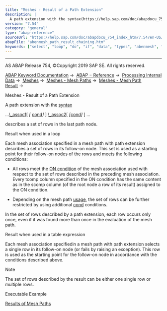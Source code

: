 ```yaml
---
title: "Meshes - Result of a Path Extension"
description: |
  A path extension with the syntax(https://help.sap.com/doc/abapdocu_754_index_htm/7.54/en-US/abenmesh_path.htm) ..._assoc1(https://help.sap.com/doc/abapdocu_754_index_htm/7.54/en-US/abenmesh_path_assoc.htm)  cond(https://help.sap.com/doc/abapdocu_754_index_htm/7.54/en-US/abenmesh_path_
version: "7.54"
category: "general"
type: "abap-reference"
sourceUrl: "https://help.sap.com/doc/abapdocu_754_index_htm/7.54/en-US/abenmesh_path_result_chaining.htm"
abapFile: "abenmesh_path_result_chaining.htm"
keywords: ["select", "loop", "do", "if", "data", "types", "abenmesh", "path", "result", "chaining"]
---
```


* * *

AS ABAP Release 754, ©Copyright 2019 SAP SE. All rights reserved.

[ABAP Keyword Documentation](https://help.sap.com/doc/abapdocu_754_index_htm/7.54/en-US/abenabap.htm) →  [ABAP − Reference](https://help.sap.com/doc/abapdocu_754_index_htm/7.54/en-US/abenabap_reference.htm) →  [Processing Internal Data](https://help.sap.com/doc/abapdocu_754_index_htm/7.54/en-US/abenabap_data_working.htm) →  [Meshes](https://help.sap.com/doc/abapdocu_754_index_htm/7.54/en-US/abenabap_meshes.htm) →  [Meshes - Mesh Paths](https://help.sap.com/doc/abapdocu_754_index_htm/7.54/en-US/abenmesh_pathes.htm) →  [Meshes - Mesh Path Result](https://help.sap.com/doc/abapdocu_754_index_htm/7.54/en-US/abenmesh_path_result.htm) → 

Meshes - Result of a Path Extension

A path extension with the [syntax](https://help.sap.com/doc/abapdocu_754_index_htm/7.54/en-US/abenmesh_path.htm)

...[\\\_assoc1](https://help.sap.com/doc/abapdocu_754_index_htm/7.54/en-US/abenmesh_path_assoc.htm)\[ *\[* [cond](https://help.sap.com/doc/abapdocu_754_index_htm/7.54/en-US/abenmesh_path_assoc_cond.htm)*\]* \] [\\\_assoc2](https://help.sap.com/doc/abapdocu_754_index_htm/7.54/en-US/abenmesh_path_assoc.htm)\[ *\[*[cond](https://help.sap.com/doc/abapdocu_754_index_htm/7.54/en-US/abenmesh_path_assoc_cond.htm)*\]* \] ...

describes a set of rows in the last path node.

Result when used in a loop

Each mesh association specified in a mesh path with path extension describes a set of rows in its follow-on node. This set is used as a starting point for their follow-on nodes of the rows and meets the following conditions:

-   All rows meet the [ON condition](https://help.sap.com/doc/abapdocu_754_index_htm/7.54/en-US/abaptypes_mesh_association.htm) of the mesh association used with respect to the set of rows described in the preceding mesh association. Every tcomp column specified in the ON condition has the same content as in the scomp column (of the root node a row of its result) assigned to the ON condition.

-   Depending on the mesh path [usage](https://help.sap.com/doc/abapdocu_754_index_htm/7.54/en-US/abenmesh_path_usage.htm), the set of rows can be further restricted by using additional [cond](https://help.sap.com/doc/abapdocu_754_index_htm/7.54/en-US/abenmesh_path_assoc_cond.htm) conditions.

In the set of rows described by a path extension, each row occurs only once, even if it was found more than once in the evaluation of the mesh path.

Result when used in a table expression

Each mesh association specifiedin a mesh path with path extension selects a single row in its follow-on node (or fails by raising an exception). This row is used as the starting point for the follow-on node in accordance with the conditions described above.

Note

The set of rows described by the result can be either one single row or multiple rows.

Executable Example

[Results of Mesh Paths](https://help.sap.com/doc/abapdocu_754_index_htm/7.54/en-US/abenmesh_path_result_abexas.htm)